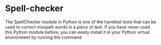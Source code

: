 # Spell-checker
The SpellChecker module in Python is one of the handiest tools that can be used to correct misspelt words in a piece of text. If you have never used this Python module before, you can easily install it in your Python virtual environment by running the command
